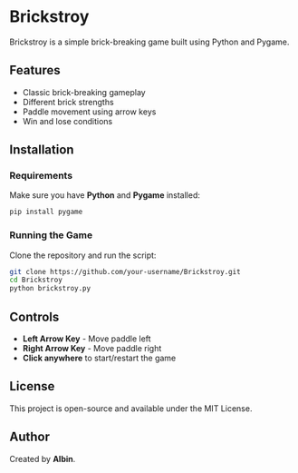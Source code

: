 # Brickstroy

Brickstroy is a simple brick-breaking game built using Python and Pygame.

## Features
- Classic brick-breaking gameplay
- Different brick strengths
- Paddle movement using arrow keys
- Win and lose conditions

## Installation
### Requirements
Make sure you have **Python** and **Pygame** installed:
```bash
pip install pygame
```

### Running the Game
Clone the repository and run the script:
```bash
git clone https://github.com/your-username/Brickstroy.git
cd Brickstroy
python brickstroy.py
```

## Controls
- **Left Arrow Key** - Move paddle left
- **Right Arrow Key** - Move paddle right
- **Click anywhere** to start/restart the game

## License
This project is open-source and available under the MIT License.

## Author
Created by **Albin**.

